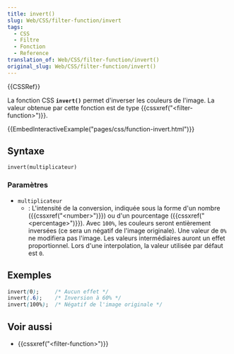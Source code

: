 ```yaml
---
title: invert()
slug: Web/CSS/filter-function/invert
tags:
  - CSS
  - Filtre
  - Fonction
  - Reference
translation_of: Web/CSS/filter-function/invert()
original_slug: Web/CSS/filter-function/invert()
---
```

{{CSSRef}}

La fonction CSS **`invert()`** permet d'inverser les couleurs de l'image. La valeur obtenue par cette fonction est de type {{cssxref("&lt;filter-function&gt;")}}.

{{EmbedInteractiveExample("pages/css/function-invert.html")}}

## Syntaxe

    invert(multiplicateur)

### Paramètres

- `multiplicateur`
  - : L'intensité de la conversion, indiquée sous la forme d'un nombre ({{cssxref("&lt;number&gt;")}}) ou d'un pourcentage ({{cssxref("&lt;percentage&gt;")}}). Avec `100%`, les couleurs seront entièrement inversées (ce sera un négatif de l'image originale). Une valeur de `0%` ne modifiera pas l'image. Les valeurs intermédiaires auront un effet proportionnel. Lors d'une interpolation, la valeur utilisée par défaut est `0`.

## Exemples

```css
invert(0);     /* Aucun effet */
invert(.6);    /* Inversion à 60% */
invert(100%);  /* Négatif de l'image originale */
```

## Voir aussi

- {{cssxref("&lt;filter-function&gt;")}}
